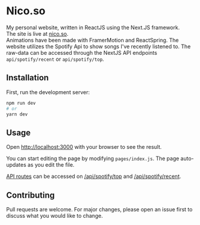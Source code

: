 # Nico.so

My personal website, written in ReactJS using the Next.JS framework. <br> The site is live at [nico.so](https://nico.so). <br> Animations have been made with FramerMotion and ReactSpring.
The website utilizes the Spotify Api to show songs I've recently listened to. The raw-data can be accessed through
the NextJS API endpoints `api/spotify/recent` or `api/spotify/top`.

## Installation

First, run the development server:

```bash
npm run dev
# or
yarn dev
```

## Usage

Open [http://localhost:3000](http://localhost:3000) with your browser to see the result.

You can start editing the page by modifying `pages/index.js`. The page auto-updates as you edit the file.

[API routes](https://nextjs.org/docs/api-routes/introduction) can be accessed on [/api/spotify/top](http://localhost:3000/api/spotify/top) and [/api/spotify/recent](http://localhost:3000/api/spotify/recent).

## Contributing

Pull requests are welcome. For major changes, please open an issue first to discuss what you would like to change.
